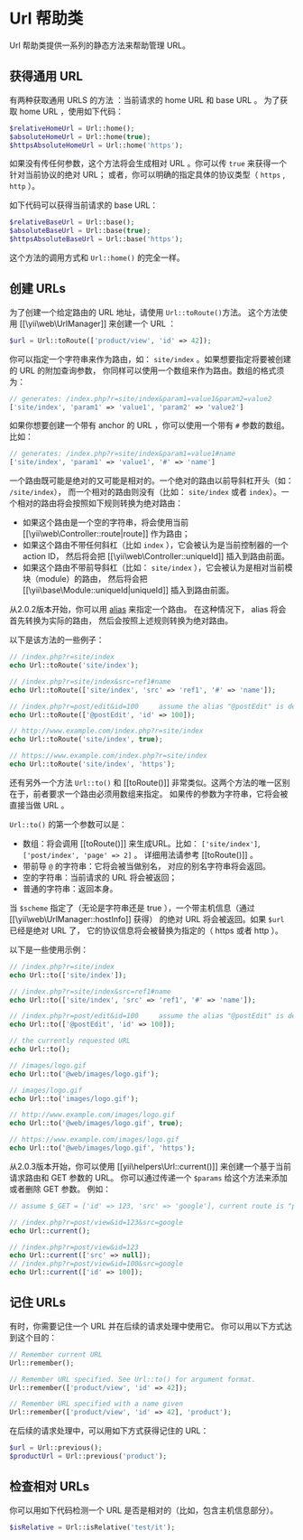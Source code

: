Url 帮助类
==========

Url 帮助类提供一系列的静态方法来帮助管理 URL。


## 获得通用 URL <span id="getting-common-urls"></span>

有两种获取通用 URLS 的方法 ：当前请求的 home URL 和 base URL 。
为了获取 home URL ，使用如下代码：

```php
$relativeHomeUrl = Url::home();
$absoluteHomeUrl = Url::home(true);
$httpsAbsoluteHomeUrl = Url::home('https');
```

如果没有传任何参数，这个方法将会生成相对 URL 。你可以传 `true` 来获得一个针对当前协议的绝对 URL；
或者，你可以明确的指定具体的协议类型（ `https` , `http` ）。

如下代码可以获得当前请求的 base URL：

 ```php
$relativeBaseUrl = Url::base();
$absoluteBaseUrl = Url::base(true);
$httpsAbsoluteBaseUrl = Url::base('https');
```

这个方法的调用方式和 `Url::home()` 的完全一样。


## 创建 URLs <span id="creating-urls"></span>

为了创建一个给定路由的 URL 地址，请使用 `Url::toRoute()`方法。 这个方法使用 [[\yii\web\UrlManager]] 
来创建一个 URL ：

```php
$url = Url::toRoute(['product/view', 'id' => 42]);
```

你可以指定一个字符串来作为路由，如： `site/index` 。如果想要指定将要被创建的 URL 的附加查询参数，
你同样可以使用一个数组来作为路由。数组的格式须为：

```php
// generates: /index.php?r=site/index&param1=value1&param2=value2
['site/index', 'param1' => 'value1', 'param2' => 'value2']
```

如果你想要创建一个带有 anchor 的 URL ，你可以使用一个带有 `#` 参数的数组。比如：

```php
// generates: /index.php?r=site/index&param1=value1#name
['site/index', 'param1' => 'value1', '#' => 'name']
```
  
一个路由既可能是绝对的又可能是相对的。一个绝对的路由以前导斜杠开头（如： `/site/index`），
而一个相对的路由则没有（比如： `site/index` 或者 `index`）。一个相对的路由将会按照如下规则转换为绝对路由：

- 如果这个路由是一个空的字符串，将会使用当前 [[\yii\web\Controller::route|route]] 作为路由；
- 如果这个路由不带任何斜杠（比如 `index` ），它会被认为是当前控制器的一个 action ID，
  然后将会把 [[\yii\web\Controller::uniqueId]] 插入到路由前面。
- 如果这个路由不带前导斜杠（比如： `site/index` ），它会被认为是相对当前模块（module）的路由，
  然后将会把 [[\yii\base\Module::uniqueId|uniqueId]] 插入到路由前面。

从2.0.2版本开始，你可以用 [alias](concept-aliases.md) 来指定一个路由。
在这种情况下， alias 将会首先转换为实际的路由，
然后会按照上述规则转换为绝对路由。

以下是该方法的一些例子：

```php
// /index.php?r=site/index
echo Url::toRoute('site/index');

// /index.php?r=site/index&src=ref1#name
echo Url::toRoute(['site/index', 'src' => 'ref1', '#' => 'name']);

// /index.php?r=post/edit&id=100     assume the alias "@postEdit" is defined as "post/edit"
echo Url::toRoute(['@postEdit', 'id' => 100]);

// http://www.example.com/index.php?r=site/index
echo Url::toRoute('site/index', true);

// https://www.example.com/index.php?r=site/index
echo Url::toRoute('site/index', 'https');
```

还有另外一个方法 `Url::to()` 和 [[toRoute()]] 非常类似。这两个方法的唯一区别在于，前者要求一个路由必须用数组来指定。
如果传的参数为字符串，它将会被直接当做 URL 。

`Url::to()` 的第一个参数可以是：

- 数组：将会调用 [[toRoute()]] 来生成URL。比如：
  `['site/index']`, `['post/index', 'page' => 2]` 。
  详细用法请参考 [[toRoute()]] 。
- 带前导 `@` 的字符串：它将会被当做别名，
  对应的别名字符串将会返回。
- 空的字符串：当前请求的 URL 将会被返回；
- 普通的字符串：返回本身。

当 `$scheme` 指定了（无论是字符串还是 true ），一个带主机信息（通过 [[\yii\web\UrlManager::hostInfo]] 获得）
的绝对 URL 将会被返回。如果 `$url` 已经是绝对 URL 了，
它的协议信息将会被替换为指定的（ https 或者 http ）。

以下是一些使用示例：

```php
// /index.php?r=site/index
echo Url::to(['site/index']);

// /index.php?r=site/index&src=ref1#name
echo Url::to(['site/index', 'src' => 'ref1', '#' => 'name']);

// /index.php?r=post/edit&id=100     assume the alias "@postEdit" is defined as "post/edit"
echo Url::to(['@postEdit', 'id' => 100]);

// the currently requested URL
echo Url::to();

// /images/logo.gif
echo Url::to('@web/images/logo.gif');

// images/logo.gif
echo Url::to('images/logo.gif');

// http://www.example.com/images/logo.gif
echo Url::to('@web/images/logo.gif', true);

// https://www.example.com/images/logo.gif
echo Url::to('@web/images/logo.gif', 'https');
```

从2.0.3版本开始，你可以使用 [[yii\helpers\Url::current()]] 来创建一个基于当前请求路由和 GET 参数的 URL。
你可以通过传递一个 `$params` 给这个方法来添加或者删除 GET 参数。
例如：

```php
// assume $_GET = ['id' => 123, 'src' => 'google'], current route is "post/view"

// /index.php?r=post/view&id=123&src=google
echo Url::current();

// /index.php?r=post/view&id=123
echo Url::current(['src' => null]);
// /index.php?r=post/view&id=100&src=google
echo Url::current(['id' => 100]);
```


## 记住 URLs <span id="remember-urls"></span>

有时，你需要记住一个 URL 并在后续的请求处理中使用它。
你可以用以下方式达到这个目的：
 
```php
// Remember current URL 
Url::remember();

// Remember URL specified. See Url::to() for argument format.
Url::remember(['product/view', 'id' => 42]);

// Remember URL specified with a name given
Url::remember(['product/view', 'id' => 42], 'product');
```

在后续的请求处理中，可以用如下方式获得记住的 URL：

```php
$url = Url::previous();
$productUrl = Url::previous('product');
```
                        
## 检查相对 URLs <span id="checking-relative-urls"></span>

你可以用如下代码检测一个 URL 是否是相对的（比如，包含主机信息部分）。
                             
```php
$isRelative = Url::isRelative('test/it');
```
